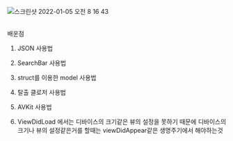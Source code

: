 ![스크린샷 2022-01-05 오전 8 16 43](https://user-images.githubusercontent.com/58182106/148137971-b510c17d-24a2-4c48-9a13-73ede2b3add2.png)

<br>
배운점

1. JSON 사용법 <br>

2. SearchBar 사용법<br>

3. struct를 이용한 model 사용법<br>

4. 탈출 클로저 사용법<br>

5. AVKit 사용법<br>

6. ViewDidLoad 에서는 디바이스의 크기같은 뷰의 설정을 못하기 때문에 디바이스의 크기나 뷰의 설정같은거를 할때는 viewDidAppear같은 생명주기에서 해야하는것

